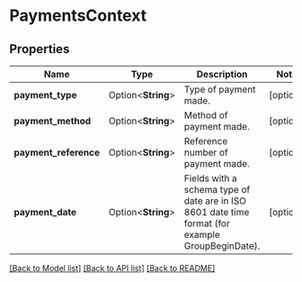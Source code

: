 # PaymentsContext

## Properties

Name | Type | Description | Notes
------------ | ------------- | ------------- | -------------
**payment_type** | Option<**String**> | Type of payment made. | [optional]
**payment_method** | Option<**String**> | Method of payment made. | [optional]
**payment_reference** | Option<**String**> | Reference number of payment made. | [optional]
**payment_date** | Option<**String**> | Fields with a schema type of date are in ISO 8601 date time format (for example GroupBeginDate). | [optional]

[[Back to Model list]](../README.md#documentation-for-models) [[Back to API list]](../README.md#documentation-for-api-endpoints) [[Back to README]](../README.md)


